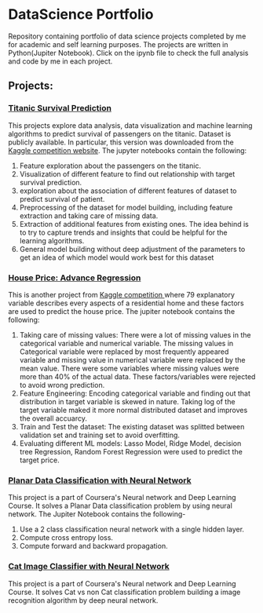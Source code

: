 # DataScience Portfolio

Repository containing portfolio of data science projects completed by me for academic and self learning purposes. The projects are written in Python(Jupiter Notebook). Click on the ipynb file to check the full analysis and code by me in each project. 

## Projects:

### [Titanic Survival Prediction](https://github.com/rupontn/DataScience/blob/master/Titanic%20Survival%20Prediction%205.ipynb)

This projects explore data analysis, data visualization and machine learning algorithms to predict survival of passengers on the titanic. Dataset is publicly available. In particular, this version was downloaded from the [Kaggle competition website](https://www.kaggle.com/c/titanic).
The jupyter notebooks contain the following:
 1. Feature exploration about the passengers on the titanic.
 2. Visualization of different feature to find out relationship with target survival prediction.
 3. exploration about the association of  different features of  dataset to predict survival of patient.  
 4. Preprocessing of the dataset for model building, including feature extraction and taking care of missing data. 
 5. Extraction of additional features from existing ones. The idea behind is to try to capture trends and insights that could be helpful     for the learning algorithms.
 6. General model building without deep adjustment of the parameters to get an idea of which model would work best for this dataset


### [House Price: Advance Regression](https://github.com/rupontn/DataScience/blob/master/House%20Price_%20Advance%20Regression%20Technique.ipynb)
This is another project from [Kaggle competition ](https://www.kaggle.com/c/house-prices-advanced-regression-techniques) where 79 explanatory variable describes every aspects of a residential home and these factors are used to predict the house price. 
The jupiter notebook contains the following:
1. Taking care of missing values: There were a lot of missing values in the categorical variable and numerical variable. The missing    values in Categorical variable were replaced by most frequently appeared variable and missing value in numerical variable were replaced by the mean value. There were some variables where missing values were more than 40% of the actual data. These factors/variables were rejected to avoid wrong prediction.  
2. Feature Engineering: Encoding categorical variable and finding out that distribution in target variable is skewed in nature. Taking log of the target variable maked it more normal distributed dataset and improves the overall accuarcy. 
3. Train and Test the dataset: The existing dataset was splitted between validation set and training set to avoid overfitting. 
4. Evaluating different ML models: Lasso Model, Ridge Model, decision tree Regression, Random Forest Regression were used to predict the target price. 


### [Planar Data Classification with Neural Network](https://github.com/rupontn/DataScience/blob/master/Planar_data_classification_with_onehidden_layer_v6c.ipynb)
This project is a part of Coursera's Neural network and Deep Learning Course. It solves a Planar Data classification problem by using neural network. The Jupiter Notebook contains the following-
1. Use a 2 class classification neural network with a single hidden layer. 
2. Compute cross entropy loss. 
3. Compute forward and backward propagation. 

### [Cat Image Classifier with Neural Network](https://github.com/rupontn/DataScience/blob/master/Cat%20Image%20Classifier%20with%20Logistic_Regression%20with%20a%20Neural%20Network%20mindset.ipynb) 

This project is a part of Coursera's Neural network and Deep Learning Course. It solves Cat vs non Cat classification problem building a image recognition algorithm by deep neural network. 
